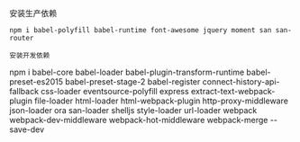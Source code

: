 安装生产依赖 
```
npm i babel-polyfill babel-runtime font-awesome jquery moment san san-router

安装开发依赖 
```
npm i babel-core babel-loader babel-plugin-transform-runtime babel-preset-es2015 
babel-preset-stage-2 babel-register connect-history-api-fallback css-loader
eventsource-polyfill express extract-text-webpack-plugin file-loader html-loader html-webpack-plugin http-proxy-middleware json-loader ora san-loader shelljs style-loader url-loader webpack webpack-dev-middleware webpack-hot-middleware webpack-merge --save-dev
```